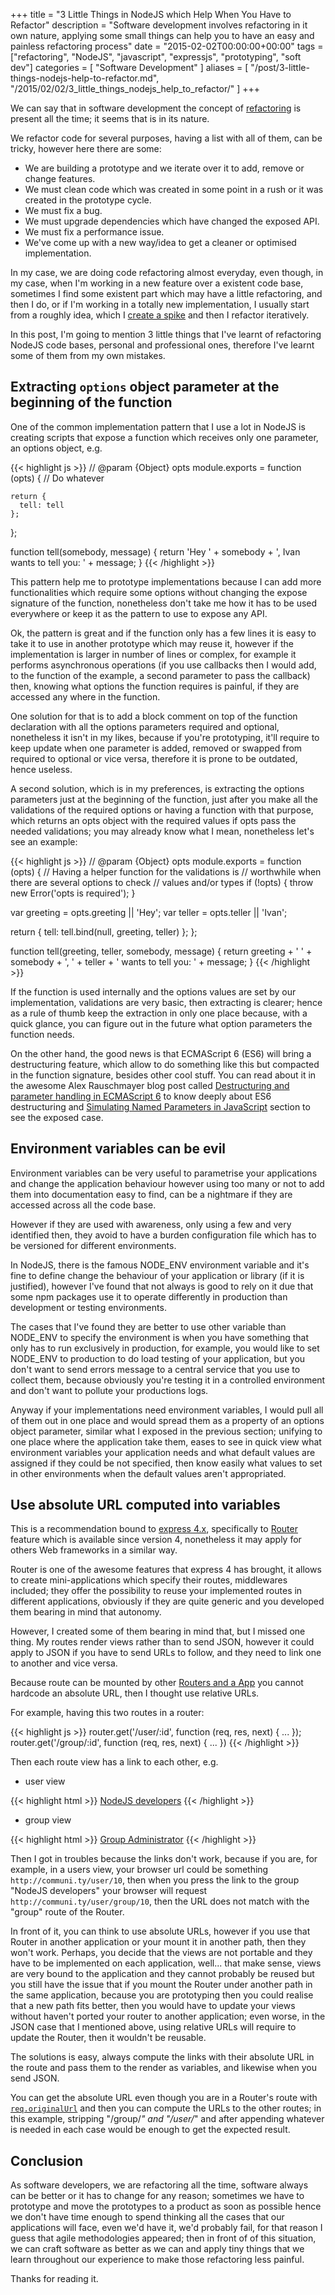 +++
title = "3 Little Things in NodeJS which Help When You Have to Refactor"
description = "Software development involves refactoring in it own nature, applying some small things can help you to have an easy and painless refactoring process"
date = "2015-02-02T00:00:00+00:00"
tags = ["refactoring", "NodeJS", "javascript", "expressjs", "prototyping", "soft dev"]
categories = [
  "Software Development"
]
aliases = [
  "/post/3-little-things-nodejs-help-to-refactor.md",
  "/2015/02/02/3_little_things_nodejs_help_to_refactor/"
]
+++

We can say that in software development the concept of <a href="http://martinfowler.com/books/refactoring.html" target="_blank">refactoring</a> is present all the time; it seems that is in its nature.

We refactor code for several purposes, having a list with all of them, can be tricky, however here there are some:

* We are building a prototype and we iterate over it to add, remove or change features.
* We must clean code which was created in some point in a rush or it was created in the prototype cycle.
* We must fix a bug.
* We must upgrade dependencies which have changed the exposed API.
* We must fix a performance issue.
* We've come up with a new way/idea to get a cleaner or optimised implementation.

In my case, we are doing code refactoring almost everyday, even though, in my case, when I'm working in a new feature over a existent code base, sometimes I find some existent part which may have a little refactoring, and then I do, or if I'm working in a totally new implementation, I usually start from a roughly idea, which I <a href="http://www.extremeprogramming.org/rules/spike.html" target="_blank">create a spike</a> and then I refactor iteratively.

In this post, I'm going to mention 3 little things that I've learnt of refactoring NodeJS code bases, personal and professional ones, therefore I've learnt some of them from my own mistakes.


## Extracting `options` object parameter at the beginning of the function

One of the common implementation pattern that I use a lot in NodeJS is creating scripts that expose a function which receives only one parameter, an options object, e.g.

{{< highlight js >}}
  // @param {Object} opts
  module.exports = function (opts) {
    // Do whatever

    return {
      tell: tell
    };
  };

  function tell(somebody, message) {
    return 'Hey ' + somebody + ', Ivan wants to tell you: ' + message;
  }
{{< /highlight >}}

This pattern help me to prototype implementations because I can add more functionalities which require some options without changing the expose signature of the function, nonetheless don't take me how it has to be used everywhere or keep it as the pattern to use to expose any API.

Ok, the pattern is great and if the function only has a few lines it is easy to take it to use in another prototype which may reuse it, however if the implementation is larger in number of lines or complex, for example it performs asynchronous operations (if you use callbacks then I would add, to the function of the example, a second parameter to pass the callback) then, knowing what options the function requires is painful, if they are accessed any where in the function.

One solution for that is to add a block comment on top of the function declaration with all the options parameters required and optional, nonetheless it isn't in my likes, because if you're prototyping, it'll require to keep update when one parameter is added, removed or swapped from required to optional or vice versa, therefore it is prone to be outdated, hence useless.

A second solution, which is in my preferences, is extracting the options parameters just at the beginning of the function, just after you make all the validations of the required options or having a function with that purpose, which returns an opts object with the required values if opts pass the needed validations; you may already know what I mean, nonetheless let's see an example:

{{< highlight js >}}
// @param {Object} opts
module.exports = function (opts) {
  // Having a helper function for the validations is
  // worthwhile when there are several options to check
  // values and/or types
  if (!opts) {
    throw new Error('opts is required');
  }

  var greeting = opts.greeting || 'Hey';
  var teller = opts.teller || 'Ivan';

  return {
    tell: tell.bind(null, greeting, teller)
  };
};

function tell(greeting, teller, somebody, message) {
  return greeting + ' ' + somebody + ', ' + teller + ' wants to tell you: ' + message;
}
{{< /highlight >}}

If the function is used internally and the options values are set by our implementation, validations are very basic, then extracting is clearer; hence as a rule of thumb keep the extraction in only one place because, with a quick glance, you can figure out in the future what option parameters the function needs.

On the other hand, the good news is that ECMAScript 6 (ES6) will bring a destructuring feature, which allow to do something like this but compacted in the function signature, besides other cool stuff. You can read about it in the awesome Alex Rauschmayer blog post called <a href="http://www.2ality.com/2015/01/es6-destructuring.html" target="_blank">Destructuring and parameter handling in ECMAScript 6</a> to know deeply about ES6 destructuring and <a href="http://www.2ality.com/2015/01/es6-destructuring.html#simulating_named_parameters_in_javascript" href="_blank">Simulating Named Parameters in JavaScript</a> section to see the exposed case.


## Environment variables can be evil

Environment variables can be very useful to parametrise your applications and change the application behaviour however using too many or not to add them into documentation easy to find, can be a nightmare if they are accessed across all the code base.

However if they are used with awareness, only using a few and very identified then, they avoid to have a burden configuration file which has to be versioned for different environments.

In NodeJS, there is the famous NODE_ENV environment variable and it's fine to define change the behaviour of your application or library (if it is justified), however I've found that not always is good to rely on it due that some npm packages use it to operate differently in production than development or testing environments.

The cases that I've found they are better to use other variable than NODE_ENV to specify the environment is when you have something that only has to run exclusively in production, for example, you  would like to set NODE_ENV to production to do load testing of your application, but you don't want to send errors message to a central service that you use to collect them, because obviously you're testing it in a controlled environment and don't want to pollute your productions logs.

Anyway if your implementations need environment variables, I would pull all of them out in one place and would spread them as a property of an options object parameter, similar what I exposed in the previous section; unifying to one place where the application take them, eases to see in quick view what environment variables your application needs and what default values are assigned if they could be not specified, then know easily what values to set in other environments when the default values aren't appropriated.


## Use absolute URL computed into variables

This is a recommendation bound to <a href="http://expressjs.com/4x/api.html" target="_blank">express 4.x</a>, specifically to <a href="http://expressjs.com/4x/api.html#router" target="_blank">Router</a> feature which is available since version 4, nonetheless it may apply for others Web frameworks in a similar way.

Router is one of the awesome features that express 4 has brought, it allows to create mini-applications which specify their routes, middlewares included; they offer the possibility to reuse your implemented routes in different applications, obviously if they are quite generic and you developed them bearing in mind that autonomy.

However, I created some of them bearing in mind that, but I missed one thing. My routes render views rather than to send JSON, however it could apply to JSON if you have to send URLs to follow, and they need to link one to another and vice versa.

Because route can be mounted by other <a href="http://expressjs.com/4x/api.html#app.use" target="_blank">Routers and a App</a> you cannot hardcode an absolute URL, then I thought use relative URLs.

For example, having this two routes in a router:

{{< highlight js >}}
  router.get('/user/:id', function (req, res, next) { ... });
  router.get('/group/:id', function (req, res, next) { ... })
{{< /highlight >}}

Then each route view has a link to each other, e.g.

* user view

{{< highlight html >}}
  <a href="group/10">NodeJS developers</a>
{{< /highlight >}}

* group view

{{< highlight html >}}
  <a href="user/0">Group Administrator</a>
{{< /highlight >}}

Then I got in troubles because the links don't work, because if you are, for example, in a users view, your browser url could be something `http://communi.ty/user/10`, then when you press the link to the group "NodeJS developers" your browser will request `http://communi.ty/user/group/10`, then the URL does not match with the "group" route of the Router.

In front of it, you can think to use absolute URLs, however if you use that Router in another application or your mount it in another path, then they won't work. Perhaps, you decide that the views are not portable and they have to be implemented on each application, well... that make sense, views are very bound to the application and they cannot probably be reused but you still have the issue that if you mount the Router under another path in the same application, because you are prototyping then you could realise that a new path fits better, then you would have to update your views without haven't ported your router to another application; even worse, in the JSON case that I mentioned above, using relative URLs will require to update the Router, then it wouldn't be reusable.

The solutions is easy, always compute the links with their absolute URL in the route and pass them to the render as variables, and likewise when you send JSON.

You can get the absolute URL even though you are in a Router's route with <a href="http://expressjs.com/4x/api.html#req.originalUrl" target="_blank">`req.originalUrl`</a> and then you can compute the URLs to the other routes; in this example, stripping "/group/*" and "/user/*" and after appending whatever is needed in each case would be enough to get the expected result.


## Conclusion

As software developers, we are refactoring all the time, software always can be better or it has to change for any reason; sometimes we have to prototype and move the prototypes to a product as soon as possible hence we don't have time enough to spend thinking all the cases that our applications will face, even we'd have it, we'd probably fail, for that reason I guess that agile methodologies appeared; then in front of of this situation, we can craft software as better as we can and apply tiny things that we learn throughout our experience to make those refactoring less painful.

Thanks for reading it.
